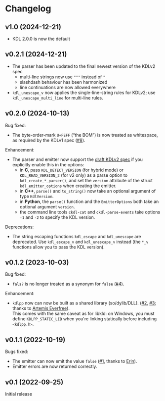# Changelog

## v1.0 (2024-12-21)

- KDL 2.0.0 is now the default

## v0.2.1 (2024-12-21)

- The parser has been updated to the final newest version of the KDLv2 spec
  * multi-line strings now use `"""` instead of `"`
  * slashdash behaviour has been harmonized
  * line continuations are now allowed everywhere
- `kdl_unescape_v` now applies the single-line-string rules for KDLv2; use
  `kdl_unescape_multi_line` for multi-line rules.

## v0.2.0 (2024-10-13)

Bug fixed:

 - The byte-order-mark `U+FEFF` (“the BOM”) is now treated as whitespace, as required by the KDLv1 spec ([#8]).

Enhancement:

 - The parser and emitter now support the [draft KDLv2 spec][kdl2-pr] if you explicitly enable this in the options:
   * in __C__, pass `KDL_DETECT_VERSION` (for hybrid mode) or `KDL_READ_VERSION_2` (for v2 only) as a parse option to `kdl_create_*_parser()`, and set the `version` attribute of the struct `kdl_emitter_options` when creating the emitter.
   * in __C++__, `parse()` and `to_string()` now take an optional argument of type `KdlVersion`.
   * in __Python__, the `parse()` function and the `EmitterOptions` both take an optional argument `version`.
   * the command line tools `ckdl-cat` and `ckdl-parse-events` take options `-1` and `-2` to specify the KDL version.

Deprecations:

 - The string escaping functions `kdl_escape` and `kdl_unescape` are deprecated. Use `kdl_escape_v` and `kdl_unescape_v` instead (the   `*_v` functions allow you to pass the KDL version).

[#8]: https://github.com/tjol/ckdl/issues/8
[kdl2-pr]: https://github.com/kdl-org/kdl/pull/286

## v0.1.2 (2023-10-03)

Bug fixed:

 - `fals?` is no longer treated as a synonym for `false` ([#4]).

Enhancement:

 - `kdlpp` now can now be built as a shared library (so/dylib/DLL). ([#2], [#3]; thanks to [Artemis Everfree][@faithanalog]).  
   This comes with the same caveat as for libkld: on Windows, you must define `KDLPP_STATIC_LIB` when you're linking statically before including `<kdlpp.h>`.

[#2]: https://github.com/tjol/ckdl/pull/2
[#3]: https://github.com/tjol/ckdl/pull/3
[#4]: https://github.com/tjol/ckdl/pull/4
[@faithanalog]: https://github.com/faithanalog

## v0.1.1 (2022-10-19)

Bugs fixed:

 - The emitter can now emit the value `false` ([#1], thanks to [Erin][@erincandescent]).
 - Emitter errors are now returned correctly.

[#1]: https://github.com/tjol/ckdl/issues/1
[@erincandescent]: https://github.com/erincandescent

## v0.1 (2022-09-25)

Initial release